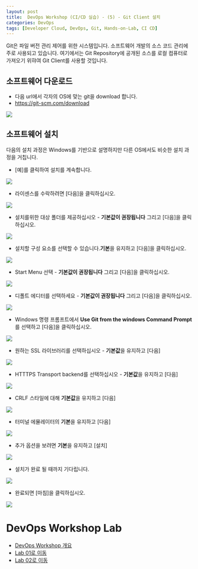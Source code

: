 ```yaml
---
layout: post
title:  DevOps Workshop (CI/CD 실습) - (5) - Git Client 설치
categories: DevOps
tags: [Developer Cloud, DevOps, Git, Hands-on-Lab, CI CD]
---
```


Git은 파일 버전 관리 제어를 위한 시스템입니다. 소프트웨어 개발의 소스 코드 관리에 주로 사용되고 있습니다. 여기에서는 Git Repository에 공개된 소스를 로컬 컴퓨터로 가져오기 위햐여 Git Client를 사용할 것입니다. 

## 소프트웨어 다운로드
-  다음 url에서 각자의 OS에 맞는 git을 download 합니다.
- https://git-scm.com/download

![](/assets/images/devops/gitclient/00.download.png)

## 소프트웨어 설치
다음의 설치 과정은 Windows를 기반으로 설명하지만 다른 OS에서도 비슷한 설치 과정을 거칩니다.


- [예]를 클릭하여 설치를 계속합니다. 

![](/assets/images/devops/gitclient/01.png)


- 라이센스를 수락하려면 [다음]을 클릭하십시오. 

![](/assets/images/devops/gitclient/02.png)

- 설치를위한 대상 폴더를 제공하십시오 - **기본값이 권장됩니다** 그리고 [다음]을 클릭하십시오. 

![](/assets/images/devops/gitclient/03.png)

- 설치할 구성 요소를 선택할 수 있습니다.**기본**을 유지하고 [다음]을 클릭하십시오. 

![](/assets/images/devops/gitclient/04.png)

- Start Menu 선택  - **기본값이 권장됩니다** 그리고 [다음]을 클릭하십시오. 

![](/assets/images/devops/gitclient/04_0.png)

- 디폴트 에디터를 선택하세요 - **기본값이 권장됩니다** 그리고 [다음]을 클릭하십시오. 

![](/assets/images/devops/gitclient/04_1.png)

- Windows 명령 프롬프트에서 **Use Git from the windows Command Prompt**를 선택하고 [다음]을 클릭하십시오. 

![](/assets/images/devops/gitclient/06.png)

- 원하는 SSL 라이브러리를 선택하십시오 - **기본값**을 유지하고 [다음] 

![](/assets/images/devops/gitclient/07.png)

- HTTTPS Transport backend를 선택하십시오 - **기본값**을 유지하고 [다음] 

![](/assets/images/devops/gitclient/07_1.png)

- CRLF 스타일에 대해 **기본값**을 유지하고 [다음] 

![](/assets/images/devops/gitclient/08.png)

- 터미널 에뮬레이터의 **기본**을 유지하고 [다음] 

![](/assets/images/devops/gitclient/09.png)

- 추가 옵션을 보려면 **기본**을 유지하고 [설치] 

![](/assets/images/devops/gitclient/10.png)


- 설치가 완료 될 때까지 기다립니다. 

![](/assets/images/devops/gitclient/11.png)


- 완료되면 [마침]을 클릭하십시오. 

![](/assets/images/devops/gitclient/12.png)

# DevOps Workshop Lab 

- [DevOps Workshop 개요](./DevOpsWorkshop_1.html)
- [Lab 01로 이동](./DevOpsWorkshop_2.html)
- [Lab 02로 이동](./DevOpsWorkshop_3.html)

